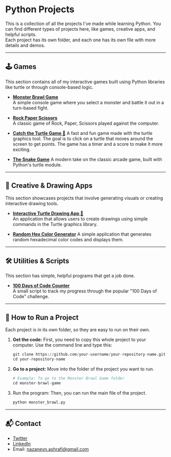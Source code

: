 # Python Projects
This is a collection of all the projects I've made while learning Python. You can find different types of projects here, like games, creative apps, and helpful scripts.<br>
Each project has its own folder, and each one has its own file with more details and demos.

<hr>




## 🕹️ Games
This section contains all of my interactive games built using Python libraries like turtle or through console-based logic. <br>


* **[Monster Brawl Game](https://github.com/NazaNEYn/Monster-Brawl-Game)** <br>
A simple console game where you select a monster and battle it out in a turn-based fight.

* **[Rock Paper Scissors](https://github.com/NazaNEYn/rock-paper-scissors.py)** <br>
A classic game of Rock, Paper, Scissors played against the computer.

* **[Catch the Turtle Game 🐢](https://github.com/NazaNEYn/Catch-the-Turtle-Game)** 
A fast and fun game made with the turtle graphics tool. The goal is to click on a turtle that moves around the screen to get points. The game has a timer and a score to make it more exciting.

* **[The Snake Game](https://github.com/NazaNEYn/The-snake-game)**
A modern take on the classic arcade game, built with Python's turtle module. 


<hr>

## 🎨 Creative & Drawing Apps
This section showcases projects that involve generating visuals or creating interactive drawing tools. <br>

* **[Interactive Turtle Drawing App 🐢](https://github.com/NazaNEYn/drawing-with-turtle-graphics)** <br>
An application that allows users to create drawings using simple commands in the Turtle graphics library.

* **[Random Hex Color Generator](https://github.com/NazaNEYn/random-hex-color)** 
A simple application that generates random hexadecimal color codes and displays them.


<hr>

## 🛠️ Utilities & Scripts
This section has simple, helpful programs that get a job done. <br>


* **[100 Days of Code Counter](https://github.com/NazaNEYn/100-Days-of-Code-Counter)** <br>
A small script to track my progress through the popular "100 Days of Code" challenge.



<hr>

## 🚀 How to Run a Project
Each project is in its own folder, so they are easy to run on their own.<br>

1. **Get the code:** First, you need to copy this whole project to your computer. Use the command line and type this:<br>
   ```python
   git clone https://github.com/your-username/your-repository-name.git
   cd your-repository-name
   ```
2. **Go to a project:** Move into the folder of the project you want to run.<br>
   ```python
   # Example: To go to the Monster Brawl Game folder
   cd monster-brawl-game
   ```
3. Run the program: Then, you can run the main file of the project.<br>
   ```python
   python monster_brawl.py
   ```

<hr>

## 📬 Contact
* [Twitter](https://x.com/nazanin_ashrafi)
* [LinkedIn](https://www.linkedin.com/in/nazanin-ashrafi/)
* Email: nazaneyn.ashrafi@gmail.com




